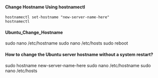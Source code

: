 #### Change Hostname Using hostnamectl
```
hostnamectl set-hostname "new-server-name-here"
hostnamectl
```

#### Ubuntu_Change_Hostname

sudo nano /etc/hostname
sudo nano /etc/hosts
sudo reboot


#### How to change the Ubuntu server hostname without a system restart?
sudo hostname new-server-name-here
sudo nano /etc/hostname
sudo nano /etc/hosts



